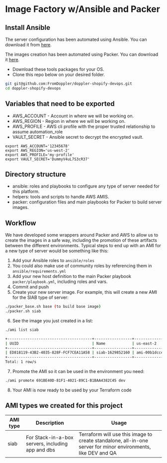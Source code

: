 # Image Factory w/Ansible and Packer

## Install Ansible

The server configuration has been automated using Ansible. You can download it from [here](https://www.ansible.com/). 

The images creation has been automated using Packer. You can download it [here](https://www.packer.io/downloads.html).

- Download these tools packages for your OS.
- Clone this repo below on your desired folder.

```bash
git git@github.com:FromDoppler/doppler-shopify-devops.git
cd doppler-shopify-devops
```

## Variables that need to be exported

* AWS_ACCOUNT - Account in where we will be working on.
* AWS_REGION - Region in where we will be working on.
* AWS_PROFILE - AWS cli profile with the proper trusted relationship to assume automation_role
* VAULT_SECRET - Ansible secret to decrypt the encrypted vault.

```
export AWS_ACCOUNT='12345678'
export AWS_REGION='us-west-2'
export AWS_PROFILE='my-profile'
export VAULT_SECRET='DummyV4uL7S3cR37'
```

## Directory structure

- ansible: roles and playbooks to configure any type of server needed for this platform.
- helpers: tools and scripts to handle AWS AMIS.
- packer: configuration files and main playbooks for Packer to build server images.

## Workflow

We have developed some wrappers around Packer and AWS to allow us to create the images in a safe way, including the promotion of these artifacts between the different environments. Typical steps to end up with an AMI for a new type of server would be something like this:

1. Add your Ansible roles to `ansible/roles`
2. You could also make use of community roles by referencing them in `ansible/requirements.yml`
3. Add your new host definition to the main Packer playbook `packer/playbook.yml`, including roles and vars.
4. Commit and push
5. Create your new server image. For example, this will create a new AMI for the SIAB type of server:

```bash
./packer_base.sh base (to build base image)
./packer.sh siab
```

6. See the image you just created in a list:

```bash
./ami list siab

+--------------------------------------+-----------------+-----------------------+----------+----------------------+--------------+
| UUID                                 | Name            | us-east-2             | Approved | Date                 | Commit       |
+--------------------------------------+-----------------+-----------------------+----------+----------------------+--------------+
| ED818119-43B2-4035-828F-FCF7CEA11A58 | siab-1629852160 | ami-00b1dccea2f8a5d62 | qa       | 2021-08-25T00:42:40Z | 342e34c-dirty|
+--------------------------------------+-----------------+-----------------------+----------+----------------------+--------------+
Total: 1 row/s
```

7. Promote the AMI so it can be used in the environment you need:

```bash
./ami promote 691BE40D-81F1-4021-89C1-B1BAA4382C45 dev
```

8. Your AMI is now ready to be used by your Terraform code

## AMI types we created for this project

AMI type | Description | Usage
-------- | ----------- | -----
siab | For Stack-in-a-box servers, including app and dbs | Terraform will use this image to create standalone, all-in-one server for minor environments, like DEV and QA
